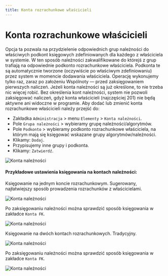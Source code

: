 ```yaml
---
title: Konta rozrachunkowe właścicieli
---
```


# Konta rozrachunkowe właścicieli

Opcja ta pozwala na przydzielenie odpowiednich grup należności do właściwych podkont księgowych zdefiniowanych dla każdego z właściciela w systemie. W ten sposób należności zakwalifikowane do którejś z grup trafiają na odpowiednie podkonto rozrachunkowe właściciela. Podkonta te są automatycznie tworzone (oczywiście po właściwym zdefiniowaniu) przez system w momencie dodawania właściciela. Operację wykonujemy tylko raz, zaraz po założeniu Wspólnoty — przed zaksięgowaniem pierwszych naliczeń. Jeżeli konta należności są już określone, to nie trzeba nic więcej robić. Bez określenia kont należności, system nie pozwoli zaksięgować naliczeń, gdyż konta właścicieli (najczęściej 201) nie będą aktywne ani widoczne w programie. Aby dodać lub zmienić konta rozrachunkowe właścicieli należy przejść do:

- Zakładka `Administracja` > menu `Elementy` > `Konta należności`.
- Pole `Grupa należności` > wybieramy grupę należności/algorytmów.
- Pole `Podkonto` > wybieramy podkonto rozrachunkowe właściciela, na którym mają się księgować wskazane grupy algorytmów/należności.
- Klikamy: `Dodaj`.
- Przypisujemy inne grupy i podkonta.
- Klikamy: `Zatwierdź`.

![Konta należności](kontanaleznosci.gif)

#### Przykładowe ustawienia księgowania na kontach należności:

Księgowanie na jednym koncie rozrachunkowym. Sugerowany, najłatwiejszy sposób prowadzenia rozrachunków z właścicielami.

![Konta należności](kontanaleznosci1.png)

Po zaksięgowaniu należności można sprawdzić sposób księgowania w zakładce `Konta FK`.

![Konta należności](kontanaleznosci2.png)

Księgowanie na dwóch kontach rozrachunkowych. Tradycyjny.

![Konta należności](kontanaleznosci3.png)

Po zaksięgowaniu należności można sprawdzić sposób księgowania w zakładce `Konta FK`.

![Konta należności](kontanaleznosci4.png)